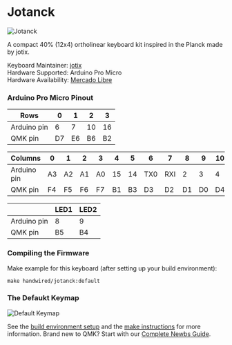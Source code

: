 # Jotanck

![Jotanck](https://i.imgur.com/bBfO4L2.jpg)

A compact 40% (12x4) ortholinear keyboard kit inspired in the Planck made by jotix.

Keyboard Maintainer: [jotix](https://github.com/jotix)  
Hardware Supported: Arduino Pro Micro  
Hardware Availability: [Mercado Libre](https://articulo.mercadolibre.com.ar/MLA-771696548-teclado-mecanico-handwired-black-switchs-pbt-keycaps-_JM)

### Arduino Pro Micro Pinout

| Rows        | 0  | 1  | 2  | 3  |
|-------------|----|----|----|----|
| Arduino pin | 6  | 7  | 10 | 16 |
| QMK pin     | D7 | E6 | B6 | B2 |

| Columns     | 0  | 1  | 2  | 3  | 4  | 5  | 6   | 7   | 8  | 9  | 10 | 11 |
|-------------|----|----|----|----|----|----|-----|-----|----|----|----|----|
| Arduino pin | A3 | A2 | A1 | A0 | 15 | 14 | TX0 | RXI | 2  | 3  | 4  | 5  |
| QMK pin     | F4 | F5 | F6 | F7 | B1 | B3 | D3  | D2  | D1 | D0 | D4 | C6 |

|             | LED1 | LED2 |
|-------------|------|------|
| Arduino pin | 8    | 9    |
| QMK pin     | B5   | B4   |

### Compiling the Firmware

Make example for this keyboard (after setting up your build environment):

    make handwired/jotanck:default

### The Defaukt Keymap

![Default Keymap](https://i.imgur.com/xh7Dmd7.png)

See the [build environment setup](https://docs.qmk.fm/#/getting_started_build_tools) and the [make instructions](https://docs.qmk.fm/#/getting_started_make_guide) for more information. Brand new to QMK? Start with our [Complete Newbs Guide](https://docs.qmk.fm/#/newbs).
